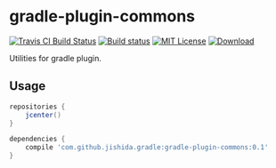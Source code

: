 gradle-plugin-commons
=====================

[![Travis CI Build Status](https://travis-ci.org/jishida/gradle-plugin-commons.svg?branch=master)](https://travis-ci.org/jishida/gradle-plugin-commons)
[![Build status](https://ci.appveyor.com/api/projects/status/ksyf3asbl52ohyus/branch/master?svg=true)](https://ci.appveyor.com/project/jishida/gradle-plugin-commons/branch/master)
[![MIT License](http://img.shields.io/badge/license-MIT-blue.svg)](LICENSE)
[![Download](https://api.bintray.com/packages/jishida/maven/gradle-plugin-commons/images/download.svg) ](https://bintray.com/jishida/maven/gradle-plugin-commons/_latestVersion)

Utilities for gradle plugin.

## Usage

```gradle
repositories {
    jcenter()
}

dependencies {
    compile 'com.github.jishida.gradle:gradle-plugin-commons:0.1'
}
```
